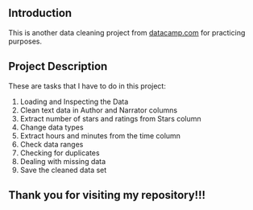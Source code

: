 ## Introduction
This is another data cleaning project from [datacamp.com](https://www.datacamp.com/) for practicing purposes.
## Project Description
These are tasks that I have to do in this project:
1. Loading and Inspecting the Data
2. Clean text data in Author and Narrator columns
3. Extract number of stars and ratings from Stars column
4. Change data types
5. Extract hours and minutes from the time column
6. Check data ranges
7. Checking for duplicates
8. Dealing with missing data
9. Save the cleaned data set
## Thank you for visiting my repository!!!
